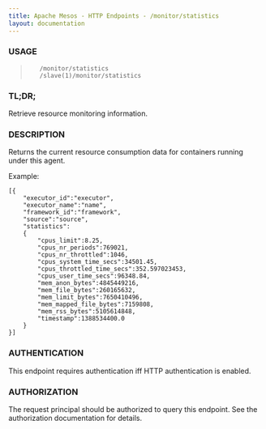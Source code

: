 ```yaml
---
title: Apache Mesos - HTTP Endpoints - /monitor/statistics
layout: documentation
---
```

<!--- This is an automatically generated file. DO NOT EDIT! --->

### USAGE ###
>        /monitor/statistics
>        /slave(1)/monitor/statistics

### TL;DR; ###
Retrieve resource monitoring information.

### DESCRIPTION ###
Returns the current resource consumption data for containers
running under this agent.

Example:

```
[{
    "executor_id":"executor",
    "executor_name":"name",
    "framework_id":"framework",
    "source":"source",
    "statistics":
    {
        "cpus_limit":8.25,
        "cpus_nr_periods":769021,
        "cpus_nr_throttled":1046,
        "cpus_system_time_secs":34501.45,
        "cpus_throttled_time_secs":352.597023453,
        "cpus_user_time_secs":96348.84,
        "mem_anon_bytes":4845449216,
        "mem_file_bytes":260165632,
        "mem_limit_bytes":7650410496,
        "mem_mapped_file_bytes":7159808,
        "mem_rss_bytes":5105614848,
        "timestamp":1388534400.0
    }
}]
```


### AUTHENTICATION ###
This endpoint requires authentication iff HTTP authentication is
enabled.

### AUTHORIZATION ###
The request principal should be authorized to query this endpoint.
See the authorization documentation for details.
